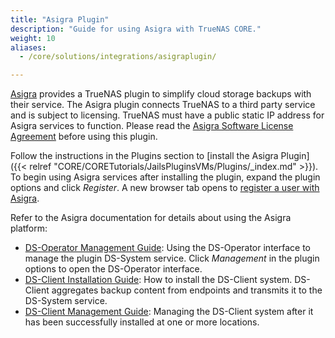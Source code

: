 ```yaml
---
title: "Asigra Plugin"
description: "Guide for using Asigra with TrueNAS CORE."
weight: 10
aliases:
  - /core/solutions/integrations/asigraplugin/

---
```


[Asigra](https://www.asigra.com/) provides a TrueNAS plugin to simplify cloud storage backups with their service.
The Asigra plugin connects TrueNAS to a third party service and is subject to licensing.
TrueNAS must have a public static IP address for Asigra services to function.
Please read the [Asigra Software License Agreement](https://www.asigra.com/legal/software-license-agreement) before using this plugin.

Follow the instructions in the Plugins section to [install the Asigra Plugin]({{< relref "CORE/CORETutorials/JailsPluginsVMs/Plugins/_index.md" >}}).
To begin using Asigra services after installing the plugin, expand the plugin options and click *Register*.
A new browser tab opens to [register a user with Asigra](https://licenseportal.asigra.com/licenseportal/user-registration.do).

Refer to the Asigra documentation for details about using the Asigra platform:

* [DS-Operator Management Guide](https://s3.amazonaws.com/asigra-documentation/Help/v14.1/DS-System%20Help/index.html): Using the DS-Operator interface to manage the plugin DS-System service.
  Click *Management* in the plugin options to open the DS-Operator interface.
* [DS-Client Installation Guide](https://s3.amazonaws.com/asigra-documentation/Guides/Cloud%20Backup/v14.1/Client_Software_Installation_Guide.pdf): How to install the DS-Client system.
  DS-Client aggregates backup content from endpoints and transmits it to the DS-System service.
* [DS-Client Management Guide](https://s3.amazonaws.com/asigra-documentation/Help/v14.1/DS-Client%20Help/index.html): Managing the DS-Client system after it has been successfully installed at one or more locations.
